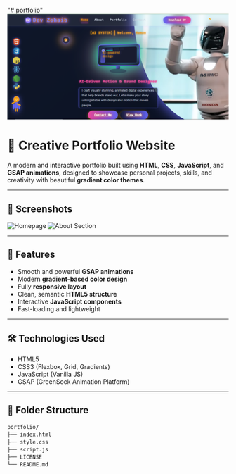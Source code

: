 "# portfolio" 
![App Preview](screenshot.png)
# 💼 Creative Portfolio Website

A modern and interactive portfolio built using **HTML**, **CSS**, **JavaScript**, and **GSAP animations**, designed to showcase personal projects, skills, and creativity with beautiful **gradient color themes**.

---

## 📸 Screenshots

![Homepage](./screenshot-home.png)
![About Section](./screenshot-about.png)

---

## 🌟 Features

- Smooth and powerful **GSAP animations**
- Modern **gradient-based color design**
- Fully **responsive layout**
- Clean, semantic **HTML5 structure**
- Interactive **JavaScript components**
- Fast-loading and lightweight

---

## 🛠️ Technologies Used

- HTML5
- CSS3 (Flexbox, Grid, Gradients)
- JavaScript (Vanilla JS)
- GSAP (GreenSock Animation Platform)

---

## 📂 Folder Structure

```bash
portfolio/
├── index.html
├── style.css
├── script.js
├── LICENSE
└── README.md
